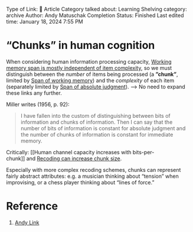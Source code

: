 Type of Link: 📝 Article
Category talked about: Learning
Shelving category: archive
Author: Andy Matuschak
Completion Status: Finished
Last edited time: January 18, 2024 7:55 PM

# “Chunks” in human cognition

When considering human information processing capacity, [Working memory span is mostly independent of item complexity](Working%20memory%20span%20is%20mostly%20independent%20of%20item%20%20complexity.md), so we must distinguish between the *number* of items being processed (a **”chunk”**, limited by [Span of working memory](Span%20of%20working%20memory.md)) and the *complexity* of each item (separately limited by [Span of absolute judgment](https://notes.andymatuschak.org/zMQK1sFXWbVMbSQAsjSTUvm)). —> No need to expand these links any further. 

Miller writes (1956, p. 92):
> I have fallen into the custom of distinguishing between bits of information and chunks of information. Then I can say that the number of bits of information is constant for absolute judgment and the number of chunks of information is constant for immediate memory.
> 

Critically: [[Human channel capacity increases with bits-per-chunk]] and [Recoding can increase chunk size](https://notes.andymatuschak.org/z3p78NbwsU2Pi1t3Q24psfB).

Especially with more complex recoding schemes, chunks can represent fairly abstract attributes: e.g. a musician thinking about “tension” when improvising, or a chess player thinking about “lines of force.”

# Reference

1. [Andy Link](https://notes.andymatuschak.org/About_these_notes?stackedNotes=z5E5QawiXCMbtNtupvxeoEX&stackedNotes=zKGjQtsTKgscAoq271ZzKqw&stackedNotes=zTn3g4wTm1hbkNFUvLLjpev&stackedNotes=zR6RRbCfY5rFkiimFnaJZKB&stackedNotes=z4EXkuLjdBrBZe7PVAGXc5a&stackedNotes=zNUaiGAXp21eorsER1Jm9yU&stackedNotes=zDh1yhNFQNxDEre12B4zd8k&stackedNotes=zLhoRUyjKU665EY16u4XXJy&stackedNotes=z2hQEhqWkdRLL9JUwfawZZx&stackedNotes=z8ccRLda8BqJafNxjQBpzis&stackedNotes=zES5WRczfGgXptmM9tSCwvy&stackedNotes=zMybAxZcdkJHKSATuSZbEhz&stackedNotes=zUR6RM21Sa88cFDfC47svVv&stackedNotes=z26C6ing3sqiZMHRVFuT6xn&stackedNotes=zTpJdbe6ub7uhBFLuHkFsrT&stackedNotes=zWoEKdbmtbSgAp1tZjU4usY&stackedNotes=zD8D8PPRBDEFk3JeM2vaWrn&stackedNotes=zXxUPAFZBthh97wAKBEj7Tq)